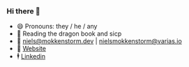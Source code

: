 ### Hi there 👋

- 😄  Pronouns: they / he / any
- 🔭  Reading the dragon book and sicp
- 📧  niels@mokkenstorm.dev | nielsmokkenstorm@varias.io
- 🔗  [Website](https://sustainabil.it)
- 🕴️  [Linkedin](https://www.linkedin.com/in/niels-mokkenstorm-a7714811b/)
